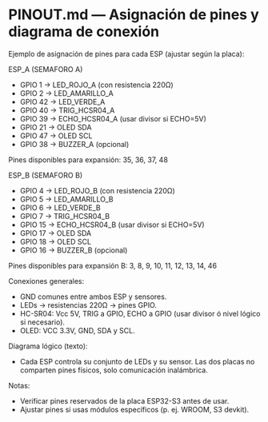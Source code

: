 # PINOUT.md — Asignación de pines y diagrama de conexión

Ejemplo de asignación de pines para cada ESP (ajustar según la placa):

ESP_A (SEMAFORO A)
- GPIO 1  -> LED_ROJO_A (con resistencia 220Ω)
- GPIO 2  -> LED_AMARILLO_A
- GPIO 42 -> LED_VERDE_A
- GPIO 40 -> TRIG_HCSR04_A
- GPIO 39 -> ECHO_HCSR04_A (usar divisor si ECHO=5V)
- GPIO 21 -> OLED SDA
- GPIO 47 -> OLED SCL
- GPIO 38 -> BUZZER_A (opcional)

Pines disponibles para expansión: 35, 36, 37, 48

ESP_B (SEMAFORO B)
- GPIO 4  -> LED_ROJO_B (con resistencia 220Ω)
- GPIO 5  -> LED_AMARILLO_B
- GPIO 6  -> LED_VERDE_B
- GPIO 7  -> TRIG_HCSR04_B
- GPIO 15 -> ECHO_HCSR04_B (usar divisor si ECHO=5V)
- GPIO 17 -> OLED SDA
- GPIO 18 -> OLED SCL
- GPIO 16 -> BUZZER_B (opcional)

Pines disponibles para expansión B: 3, 8, 9, 10, 11, 12, 13, 14, 46

Conexiones generales:
- GND comunes entre ambos ESP y sensores.
- LEDs -> resistencias 220Ω -> pines GPIO.
- HC-SR04: Vcc 5V, TRIG a GPIO, ECHO a GPIO (usar divisor ó nivel lógico si necesario).
- OLED: VCC 3.3V, GND, SDA y SCL.

Diagrama lógico (texto):
- Cada ESP controla su conjunto de LEDs y su sensor. Las dos placas no comparten
  pines físicos, solo comunicación inalámbrica.

Notas:
- Verificar pines reservados de la placa ESP32-S3 antes de usar.
- Ajustar pines si usas módulos específicos (p. ej. WROOM, S3 devkit).